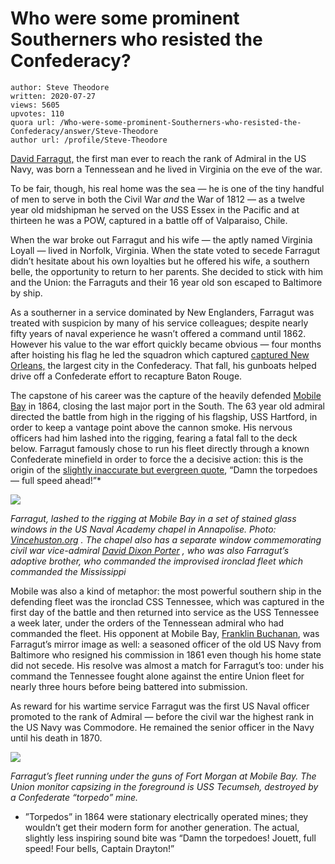 # Who were some prominent Southerners who resisted the Confederacy?

	author: Steve Theodore
	written: 2020-07-27
	views: 5605
	upvotes: 110
	quora url: /Who-were-some-prominent-Southerners-who-resisted-the-Confederacy/answer/Steve-Theodore
	author url: /profile/Steve-Theodore


[David Farragut,](https://www.nps.gov/articles/david-farragut.htm) the first man ever to reach the rank of Admiral in the US Navy, was born a Tennessean and he lived in Virginia on the eve of the war.

To be fair, though, his real home was the sea — he is one of the tiny handful of men to serve in both the Civil War _and_  the War of 1812 — as a twelve year old midshipman he served on the USS Essex in the Pacific and at thirteen he was a POW, captured in a battle off of Valparaiso, Chile.

When the war broke out Farragut and his wife — the aptly named Virginia Loyall — lived in Norfolk, Virginia. When the state voted to secede Farragut didn’t hesitate about his own loyalties but he offered his wife, a southern belle, the opportunity to return to her parents. She decided to stick with him and the Union: the Farraguts and their 16 year old son escaped to Baltimore by ship.

As a southerner in a service dominated by New Englanders, Farragut was treated with suspicion by many of his service colleagues; despite nearly fifty years of naval experience he wasn’t offered a command until 1862. However his value to the war effort quickly became obvious — four months after hoisting his flag he led the squadron which captured [captured New Orleans,](https://www.history.navy.mil/browse-by-topic/heritage/usn-lessons-learned/farragut-new-orleans.html) the largest city in the Confederacy. That fall, his gunboats helped drive off a Confederate effort to recapture Baton Rouge.

The capstone of his career was the capture of the heavily defended [Mobile Bay](https://warfarehistorynetwork.com/2015/09/25/admiral-david-farragut-and-the-battle-of-mobile-bay/) in 1864, closing the last major port in the South. The 63 year old admiral directed the battle from high in the rigging of his flagship, USS Hartford, in order to keep a vantage point above the cannon smoke. His nervous officers had him lashed into the rigging, fearing a fatal fall to the deck below. Farragut famously chose to run his fleet directly through a known Confederate minefield in order to force the a decisive action: this is the origin of the [slightly inaccurate but evergreen quote](https://www.usni.org/magazines/naval-history-magazine/2014/july/damn-torpedoes), “Damn the torpedoes — full speed ahead!”*

![](https://qph.fs.quoracdn.net/main-qimg-0c42e5c2a0ab874944443d20460ec522)

_Farragut, lashed to the rigging at Mobile Bay in a set of stained glass windows in the US Naval Academy chapel in Annapolise. Photo:_ _[Vincehuston.org](http://www.vincehuston.org/usna/201303/current.html)_ _. The chapel also has a separate window commemorating civil war vice-admiral_ _[David Dixon Porter](https://en.wikipedia.org/wiki/David_Dixon_Porter#)_ _, who was also Farragut’s adoptive brother, who commanded the improvised ironclad fleet which commanded the Mississippi_ 

Mobile was also a kind of metaphor: the most powerful southern ship in the defending fleet was the ironclad CSS Tennessee, which was captured in the first day of the battle and then returned into service as the USS Tennessee a week later, under the orders of the Tennessean admiral who had commanded the fleet. His opponent at Mobile Bay, [Franklin Buchanan](https://en.wikipedia.org/wiki/Franklin_Buchanan), was Farragut’s mirror image as well: a seasoned officer of the old US Navy from Baltimore who resigned his commission in 1861 even though his home state did not secede. His resolve was almost a match for Farragut’s too: under his command the Tennessee fought alone against the entire Union fleet for nearly three hours before being battered into submission.

As reward for his wartime service Farragut was the first US Naval officer promoted to the rank of Admiral — before the civil war the highest rank in the US Navy was Commodore. He remained the senior officer in the Navy until his death in 1870.

![](https://qph.fs.quoracdn.net/main-qimg-c462a51b32d81a86aef9bc0ae8d0243e)

_Farragut’s fleet running under the guns of Fort Morgan at Mobile Bay. The Union monitor capsizing in the foreground is USS Tecumseh, destroyed by a Confederate “torpedo” mine._ 

* ”Torpedos” in 1864 were stationary electrically operated mines; they wouldn’t get their modern form for another generation. The actual, slightly less inspiring sound bite was “Damn the torpedoes! Jouett, full speed! Four bells, Captain Drayton!”


